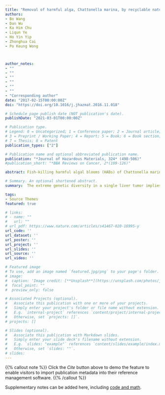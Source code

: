 ```yaml
---
title: "Removal of harmful alga, Chattonella marina, by recyclable natural magnetic sphalerite"
authors:
- Bo Wang
- Dan Wu
- Ka Him Chu
- Liqun Ye
- Ho Yin Yip
- Zhonghua Cai
- Po Keung Wong



author_notes:
- ""
- ""
- ""
- ""
- ""
- ""
- "Corresponding author"
date: "2017-02-15T00:00:00Z"
doi: "https://doi.org/10.1016/j.jhazmat.2016.11.018"

# Schedule page publish date (NOT publication's date).
publishDate: "2021-03-01T00:00:00Z"

# Publication type.
# Legend: 0 = Uncategorized; 1 = Conference paper; 2 = Journal article;
# 3 = Preprint / Working Paper; 4 = Report; 5 = Book; 6 = Book section;
# 7 = Thesis; 8 = Patent
publication_types: ["2"]

# Publication name and optional abbreviated publication name.
publication: "*Journal of Hazardous Materials, 324* (498-506)"
#publication_short: "*BBA Reviews on Cancer, 2*(109-126)"

abstract: Fish-killing harmful algal blooms (HABs) of Chattonella marina causes serious hazards and risks to fish farming and environment throughout the world. At present, it is necessary to explore cost-effective and recyclable materials for controlling C. marina blooms to reduce the cost and control the potential side effect to the environment. A novel earth-abundant natural magnetic sphalerite (NMS) for removing C. marina was systematically investigated, including the effect of NMS dosage, temperature, pH and salinity on algal removal efficiency. Algal cells could be rapidly removed by NMS (1–2 g/L) through adsorption and physical interaction. The algal destruction process was enhanced under the following reaction conditions: temperature > 25 °C, salinity > 30 ppt and pH value < 7.5. The reusability of magnetic recycled NMS and effect of light irradiation on algal cell removal were also determined. NMS exhibited excellent stability after repeated algal cell removal, and the efficiency was further enhanced by light illumination. The current study suggested that using NMS to control C. marina blooms could be a novel promising strategy, which is cost-effective, stable, and easy for recycling.

# Summary. An optional shortened abstract.
summary:  The extreme genetic diversity in a single liver tumor implies clonal evolution under the non-Darwinian mode.

tags:
- Source Themes
featured: true

# links:
# - name: ""
#   url: ""
# url_pdf: https://www.nature.com/articles/s41467-020-16995-y
url_code: ''
url_dataset: ''
url_poster: ''
url_project: ''
url_slides: ''
url_source: ''
url_video: ''

# Featured image
# To use, add an image named `featured.jpg/png` to your page's folder. 
# image:
#  caption: 'Image credit: [**Unsplash**](https://unsplash.com/photos/jdD8gXaTZsc)'
#  focal_point: ""
#  preview_only: false

# Associated Projects (optional).
#   Associate this publication with one or more of your projects.
#   Simply enter your project's folder or file name without extension.
#   E.g. `internal-project` references `content/project/internal-project/index.md`.
#   Otherwise, set `projects: []`.
# projects: []

# Slides (optional).
#   Associate this publication with Markdown slides.
#   Simply enter your slide deck's filename without extension.
#   E.g. `slides: "example"` references `content/slides/example/index.md`.
#   Otherwise, set `slides: ""`.
# slides:
---
```


{{% callout note %}}
Click the *Cite* button above to demo the feature to enable visitors to import publication metadata into their reference management software.
{{% /callout %}}

Supplementary notes can be added here, including [code and math](https://sourcethemes.com/academic/docs/writing-markdown-latex/).

